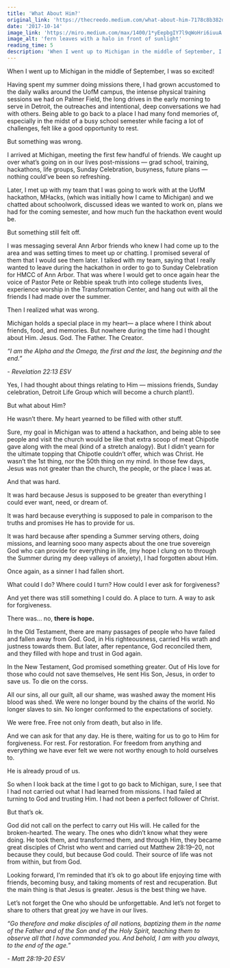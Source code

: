 ```yaml
---
title: 'What About Him?'
original_link: 'https://thecreedo.medium.com/what-about-him-7178c8b382da'
date: '2017-10-14'
image_link: 'https://miro.medium.com/max/1400/1*yEepbgIY7l9qWoHri6iuuA.jpeg'
image_alt: 'fern leaves with a halo in front of sunlight'
reading_time: 5
description: 'When I went up to Michigan in the middle of September, I was so excited! But something was wrong. Michigan holds a special place in my heart — a place where I think about friends, food, and memories. But nowhere during the time had I thought about Him. Jesus. God. The Father. The Creator.'
---
```

When I went up to Michigan in the middle of September, I was so excited!

Having spent my summer doing missions there, I had grown accustomed to the daily walks around the UofM campus, the intense physical training sessions we had on Palmer Field, the long drives in the early morning to serve in Detroit, the outreaches and intentional, deep conversations we had with others. Being able to go back to a place I had many fond memories of, especially in the midst of a busy school semester while facing a lot of challenges, felt like a good opportunity to rest.

But something was wrong.

I arrived at Michigan, meeting the first few handful of friends. We caught up over what’s going on in our lives post-missions — grad school, training, hackathons, life groups, Sunday Celebration, busyness, future plans — nothing could’ve been so refreshing.

Later, I met up with my team that I was going to work with at the UofM hackathon, MHacks, (which was initially how I came to Michigan) and we chatted about schoolwork, discussed ideas we wanted to work on, plans we had for the coming semester, and how much fun the hackathon event would be.

But something still felt off.

I was messaging several Ann Arbor friends who knew I had come up to the area and was setting times to meet up or chatting. I promised several of them that I would see them later. I talked with my team, saying that I really wanted to leave during the hackathon in order to go to Sunday Celebration for HMCC of Ann Arbor. That was where I would get to once again hear the voice of Pastor Pete or Rebbie speak truth into college students lives, experience worship in the Transformation Center, and hang out with all the friends I had made over the summer.

Then I realized what was wrong.

Michigan holds a special place in my heart— a place where I think about friends, food, and memories. But nowhere during the time had I thought about Him. Jesus. God. The Father. The Creator.

_“I am the Alpha and the Omega, the first and the last, the beginning and the end.”_

_- Revelation 22:13 ESV_

Yes, I had thought about things relating to Him — missions friends, Sunday celebration, Detroit Life Group which will become a church plant!).

But what about Him?

He wasn’t there. My heart yearned to be filled with other stuff.

Sure, my goal in Michigan was to attend a hackathon, and being able to see people and visit the church would be like that extra scoop of meat Chipotle gave along with the meal (kind of a stretch analogy). But I didn’t yearn for the ultimate topping that Chipotle couldn’t offer, which was Christ. He wasn’t the 1st thing, nor the 50th thing on my mind. In those few days, Jesus was not greater than the church, the people, or the place I was at.

And that was hard.

It was hard because Jesus is supposed to be greater than everything I could ever want, need, or dream of.

It was hard because everything is supposed to pale in comparison to the truths and promises He has to provide for us.

It was hard because after spending a Summer serving others, doing missions, and learning sooo many aspects about the one true sovereign God who can provide for everything in life, (my hope I clung on to through the Summer during my deep valleys of anxiety), I had forgotten about Him.

Once again, as a sinner I had fallen short.

What could I do? Where could I turn? How could I ever ask for forgiveness?

And yet there was still something I could do. A place to turn. A way to ask for forgiveness.

There was... no, **there is hope.**

In the Old Testament, there are many passages of people who have failed and fallen away from God. God, in His righteousness, carried His wrath and justness towards them. But later, after repentance, God reconciled them, and they filled with hope and trust in God again.

In the New Testament, God promised something greater. Out of His love for those who could not save themselves, He sent His Son, Jesus, in order to save us. To die on the corss.

All our sins, all our guilt, all our shame, was washed away the moment His blood was shed. We were no longer bound by the chains of the world. No longer slaves to sin. No longer conformed to the expectations of society.

We were free. Free not only from death, but also in life.

And we can ask for that any day. He is there, waiting for us to go to Him for forgiveness. For rest. For restoration. For freedom from anything and everything we have ever felt we were not worthy enough to hold ourselves to.

He is already proud of us.

So when I look back at the time I got to go back to Michigan, sure, I see that I had not carried out what I had learned from missions. I had failed at turning to God and trusting Him. I had not been a perfect follower of Christ.

But that’s ok.

God did not call on the perfect to carry out His will. He called for the broken-hearted. The weary. The ones who didn’t know what they were doing. He took them, and transformed them, and through Him, they became great disciples of Christ who went and carried out Matthew 28:19–20, not because they could, but because God could. Their source of life was not from within, but from God.

Looking forward, I’m reminded that it’s ok to go about life enjoying time with friends, becoming busy, and taking moments of rest and recuperation.
But the main thing is that Jesus is greater. Jesus is the best thing we have.

Let’s not forget the One who should be unforgettable. And let’s not forget to share to others that great joy we have in our lives.

_“Go therefore and make disciples of all nations, baptizing them in the name of the Father and of the Son and of the Holy Spirit, teaching them to observe all that I have commanded you. And behold, I am with you always, to the end of the age.”_

_- Matt 28:19-20 ESV_